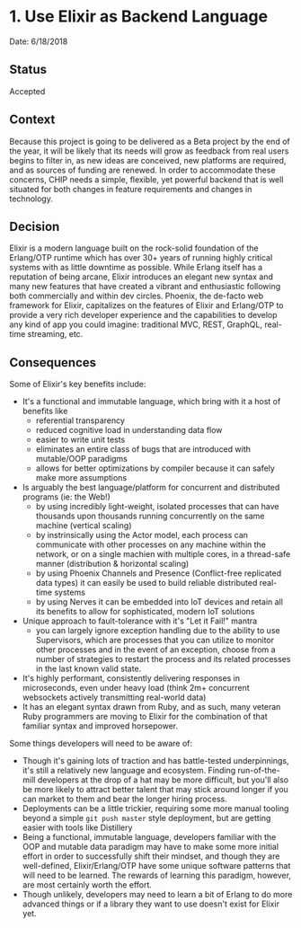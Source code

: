 # 1. Use Elixir as Backend Language
Date: 6/18/2018

## Status
Accepted

## Context
Because this project is going to be delivered as a Beta project by the end of the year, it will be likely that its needs will grow as feedback from real users begins to filter in, as new ideas are conceived, new platforms are required, and as sources of funding are renewed. In order to accommodate these concerns, CHIP needs a simple, flexible, yet powerful backend that is well situated for both changes in feature requirements and changes in technology. 

## Decision
Elixir is a modern language built on the rock-solid foundation of the Erlang/OTP runtime which has over 30+ years of running highly critical systems with as little downtime as possible. While Erlang itself has a reputation of being arcane, Elixir introduces an elegant new syntax and many new features that have created a vibrant and enthusiastic following both commercially and within dev circles. Phoenix, the de-facto web framework for Elixir, capitalizes on the features of Elixir and Erlang/OTP to provide a very rich developer experience and the capabilities to develop any kind of app you could imagine: traditional MVC, REST, GraphQL, real-time streaming, etc. 

## Consequences
Some of Elixir's key benefits include:
- It's a functional and immutable language, which bring with it a host of benefits like
    - referential transparency
    - reduced cognitive load in understanding data flow
    - easier to write unit tests
    - eliminates an entire class of bugs that are introduced with mutable/OOP paradigms
    - allows for better optimizations by compiler because it can safely make more assumptions
- Is arguably the best language/platform for concurrent and distributed programs (ie: the Web!)
    - by using incredibly light-weight, isolated processes that can have thousands upon thousands running concurrently on the same machine (vertical scaling)
    - by instrinsically using the Actor model, each process can communicate with other processes on any machine within the network, or on a single machien with multiple cores, in a thread-safe manner (distribution & horizontal scaling)
    - by using Phoenix Channels and Presence (Conflict-free replicated data types) it can easily be used to build reliable distributed real-time systems 
    - by using Nerves it can be embedded into IoT devices and retain all its benefits to allow for sophisticated, modern IoT solutions
- Unique approach to fault-tolerance with it's "Let it Fail!" mantra
    - you can largely ignore exception handling due to the ability to use Supervisors, which are processes that you can utilize to monitor other processes and in the event of an exception, choose from a number of strategies to restart the process and its related processes in the last known valid state.
- It's highly performant, consistently delivering responses in microseconds, even under heavy load (think 2m+ concurrent websockets actively transmitting real-world data)
- It has an elegant syntax drawn from Ruby, and as such, many veteran Ruby programmers are moving to Elixir for the combination of that familiar syntax and improved horsepower.

Some things developers will need to be aware of:
- Though it's gaining lots of traction and has battle-tested underpinnings, it's still a relatively new language and ecosystem. Finding run-of-the-mill developers at the drop of a hat may be more difficult, but you'll also be more likely to attract better talent that may stick around longer if you can market to them and bear the longer hiring process.
- Deployments can be a little trickier, requiring some more manual tooling beyond a simple `git push master` style deployment, but are getting easier with tools like Distillery
- Being a functional, immutable language, developers familiar with the OOP and mutable data paradigm may have to make some more initial effort in order to successfully shift their mindset, and though they are well-defined, Elixir/Erlang/OTP have some unique software patterns that will need to be learned. The rewards of learning this paradigm, however, are most certainly worth the effort.
- Though unlikely, developers may need to learn a bit of Erlang to do more advanced things or if a library they want to use doesn't exist for Elixir yet. 
